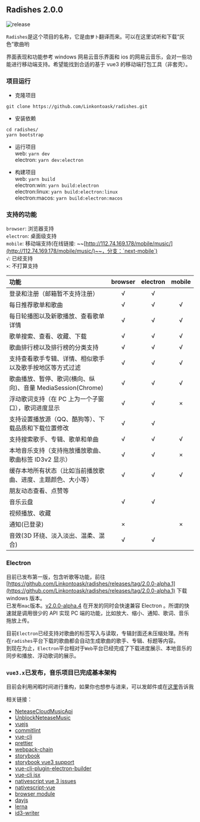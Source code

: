 ## Radishes 2.0.0

![release](https://github.com/Linkontoask/radishes/workflows/release/badge.svg)

`Radishes`是这个项目的名称，它是由`萝卜`翻译而来。可以在这里试听和下载“灰色”歌曲哟

界面表现和功能参考 windows 网易云音乐界面和 ios 的网易云音乐，会对一些功能进行移动端支持。希望能找到合适的基于 vue3 的移动端打包工具（非套壳）。

### 项目运行

- 克隆项目

`git clone https://github.com/Linkontoask/radishes.git`

- 安装依赖

```shell
cd radishes/
yarn bootstrap
```

- 运行项目  
  web: `yarn dev`  
  electron: `yarn dev:electron`

- 构建项目  
  web: `yarn build`  
  electron:win: `yarn build:electron`  
  electron:linux: `yarn build:electron:linux`  
  electron:macos: `yarn build:electron:macos`

### 支持的功能

`browser`: 浏览器支持  
`electron`: 桌面级支持  
`mobile`: 移动端支持(在线链接: ~~[http://112.74.169.178/mobile/music/](http://112.74.169.178/mobile/music/)~~，分支：`next-mobile`)  
`√`: 已经支持  
`×`: 不打算支持

| 功能                                                         | browser | electron | mobile |
| :----------------------------------------------------------- | :-----: | :------: | :----: |
| 登录和注册（邮箱暂不支持注册）                               |    √    |    √     |        |
| 每日推荐歌单和歌曲                                           |    √    |    √     |   √    |
| 每日轮播图以及新歌播放、查看歌单详情                         |    √    |    √     |   √    |
| 歌单搜索、查看、收藏、下载                                   |    √    |    √     |   √    |
| 歌曲排行榜以及排行榜的分类支持                               |    √    |    √     |   √    |
| 支持查看歌手专辑、详情、相似歌手以及歌手按地区等方式过滤     |    √    |    √     |   √    |
| 歌曲播放、暂停、歌词(横向、纵向)、音量 MediaSession(Chrome)  |    √    |    √     |   √    |
| 浮动歌词支持（在 PC 上为一个子窗口），歌词进度显示           |    √    |    √     |   ×    |
| 支持设置播放源（QQ、酷狗等）、下载品质和下载位置修改         |    √    |    √     |        |
| 支持搜索歌手、专辑、歌单和单曲                               |    √    |    √     |   √    |
| 本地音乐支持（支持拖放播放歌曲、歌曲标签 ID3v2 显示）        |    √    |    √     |   ×    |
| 缓存本地所有状态（比如当前播放歌曲、进度、主题颜色、大小等） |    √    |    √     |   √    |
| 朋友动态查看、点赞等                                         |         |          |        |
| 音乐云盘                                                     |    √    |    √     |        |
| 视频播放、收藏                                               |         |          |        |
| 通知(已登录)                                                 |    ×    |          |   ×    |
| 音效(3D 环绕、淡入淡出、温柔、混合)                          |    √    |    √     |        |

### Electron

目前已发布第一版，包含听歌等功能，前往 [https://github.com/Linkontoask/radishes/releases/tag/2.0.0-alpha.1](https://github.com/Linkontoask/radishes/releases/tag/2.0.0-alpha.1) 下载 windows 版本。  
已发布`mac`版本。[v2.0.0-alpha.4](https://github.com/Linkontoask/radishes/releases/tag/v2.0.0-alpha.4)
在开发的同时会快速兼容 Electron 。所谓的快速就是调用很少的 API 实现 PC 端的功能，比如放大、缩小、通知、歌词、音乐拖放上传。

目前`Electron`已经支持对歌曲的标签写入与读取，专辑封面还未压缩处理。所有在`radishes`平台下载的歌曲都会自动生成歌曲的歌手、专辑、标题等内容。  
到现在为止，`Electron`平台相对于`Web`平台已经完成了下载进度展示、本地音乐的同步和播放、浮动歌词的展示。

### `vue3.x`已发布，音乐项目已完成基本架构

目前会利用闲暇时间进行重构，如果你也想参与进来，可以发邮件或在[这里](https://github.com/Linkontoask/radishes/issues/6)告诉我

相关链接：

- [NeteaseCloudMusicApi](https://github.com/Binaryify/NeteaseCloudMusicApi)
- [UnblockNeteaseMusic](https://github.com/nondanee/UnblockNeteaseMusic)
- [vuejs](https://v3.vuejs.org/)
- [commitlint](https://commitlint.js.org/#/)
- [vue-cli](https://cli.vuejs.org/zh/)
- [prettier](https://prettier.io/)
- [webpack-chain](https://github.com/neutrinojs/webpack-chain#getting-started)
- [storybook](https://github.com/storybookjs/storybook/tree/next/app/vue)
- [storybook vue3 support](https://github.com/storybookjs/storybook/issues/10654)
- [vue-cli-plugin-electron-builder](https://github.com/nklayman/vue-cli-plugin-electron-builder)
- [vue-cli jsx](https://github.com/vuejs/jsx-next/blob/dev/packages/babel-plugin-jsx/README-zh_CN.md)
- [nativescript vue 3 issues](https://github.com/nativescript-vue/nativescript-vue/issues/583)
- [nativescript-vue](https://github.com/nativescript-vue/nativescript-vue)
- [browser module](https://philipwalton.com/articles/deploying-es2015-code-in-production-today/)
- [dayjs](https://day.js.org/docs/zh-CN/installation/installation)
- [lerna](https://github.com/lerna/lerna)
- [id3-writer](https://github.com/egoroof/browser-id3-writer)

